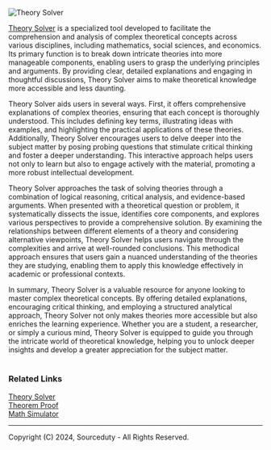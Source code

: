 ![Theory Solver](https://github.com/sourceduty/Theory_Solver/assets/123030236/a19c77e4-36e3-45f6-b216-09b34c224a1b)

[Theory Solver](https://chatgpt.com/g/g-7Xrh3rjDS-theory-solver) is a specialized tool developed to facilitate the comprehension and analysis of complex theoretical concepts across various disciplines, including mathematics, social sciences, and economics. Its primary function is to break down intricate theories into more manageable components, enabling users to grasp the underlying principles and arguments. By providing clear, detailed explanations and engaging in thoughtful discussions, Theory Solver aims to make theoretical knowledge more accessible and less daunting.

Theory Solver aids users in several ways. First, it offers comprehensive explanations of complex theories, ensuring that each concept is thoroughly understood. This includes defining key terms, illustrating ideas with examples, and highlighting the practical applications of these theories. Additionally, Theory Solver encourages users to delve deeper into the subject matter by posing probing questions that stimulate critical thinking and foster a deeper understanding. This interactive approach helps users not only to learn but also to engage actively with the material, promoting a more robust intellectual development.

Theory Solver approaches the task of solving theories through a combination of logical reasoning, critical analysis, and evidence-based arguments. When presented with a theoretical question or problem, it systematically dissects the issue, identifies core components, and explores various perspectives to provide a comprehensive solution. By examining the relationships between different elements of a theory and considering alternative viewpoints, Theory Solver helps users navigate through the complexities and arrive at well-rounded conclusions. This methodical approach ensures that users gain a nuanced understanding of the theories they are studying, enabling them to apply this knowledge effectively in academic or professional contexts.

In summary, Theory Solver is a valuable resource for anyone looking to master complex theoretical concepts. By offering detailed explanations, encouraging critical thinking, and employing a structured analytical approach, Theory Solver not only makes theories more accessible but also enriches the learning experience. Whether you are a student, a researcher, or simply a curious mind, Theory Solver is equipped to guide you through the intricate world of theoretical knowledge, helping you to unlock deeper insights and develop a greater appreciation for the subject matter.

#
### Related Links

[Theory Solver](https://chatgpt.com/g/g-7Xrh3rjDS-theory-solver)
<br>
[Theorem Proof](https://chatgpt.com/g/g-WuFNdZgXe-theorem-proof)
<br>
[Math Simulator](https://chatgpt.com/g/g-zTaJwyddy-math-simulator)

***
Copyright (C) 2024, Sourceduty - All Rights Reserved.
